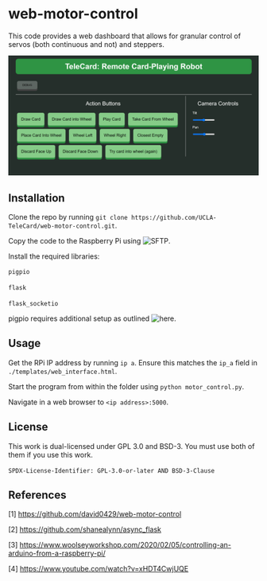# web-motor-control

This code provides a web dashboard that allows for granular control of servos (both continuous and not) and steppers.

![](https://github.com/UCLA-TeleCard/web-motor-control/blob/main/images/dashboard.png)

## Installation

Clone the repo by running `git clone https://github.com/UCLA-TeleCard/web-motor-control.git`.

Copy the code to the Raspberry Pi using ![SFTP](https://linux.die.net/man/1/sftp). 

Install the required libraries:
```
pigpio

flask

flask_socketio
```
pigpio requires additional setup as outlined ![here](https://gist.github.com/tstellanova/8b1fb350a148eace6541b5fbd2c021ca).

## Usage
Get the RPi IP address by running `ip a`. Ensure this matches the `ip_a` field in `./templates/web_interface.html`.

Start the program from within the folder using `python motor_control.py`.

Navigate in a web browser to `<ip address>:5000`.


## License

This work is dual-licensed under GPL 3.0 and BSD-3.
You must use both of them if you use this work.

`SPDX-License-Identifier: GPL-3.0-or-later AND BSD-3-Clause`

## References

[1] https://github.com/david0429/web-motor-control

[2] https://github.com/shanealynn/async_flask

[3] https://www.woolseyworkshop.com/2020/02/05/controlling-an-arduino-from-a-raspberry-pi/

[4] https://www.youtube.com/watch?v=xHDT4CwjUQE

